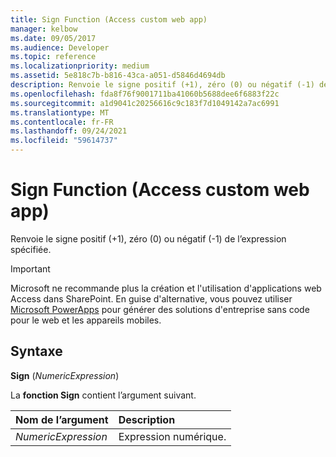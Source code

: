 ```yaml
---
title: Sign Function (Access custom web app)
manager: kelbow
ms.date: 09/05/2017
ms.audience: Developer
ms.topic: reference
ms.localizationpriority: medium
ms.assetid: 5e818c7b-b816-43ca-a051-d5846d4694db
description: Renvoie le signe positif (+1), zéro (0) ou négatif (-1) de l’expression spécifiée.
ms.openlocfilehash: fda8f76f9001711ba41060b5688dee6f6883f22c
ms.sourcegitcommit: a1d9041c20256616c9c183f7d1049142a7ac6991
ms.translationtype: MT
ms.contentlocale: fr-FR
ms.lasthandoff: 09/24/2021
ms.locfileid: "59614737"
---
```

# <a name="sign-function-access-custom-web-app"></a>Sign Function (Access custom web app)

Renvoie le signe positif (+1), zéro (0) ou négatif (-1) de l’expression spécifiée.
  
> [!IMPORTANT]
> Microsoft ne recommande plus la création et l'utilisation d'applications web Access dans SharePoint. En guise d'alternative, vous pouvez utiliser [Microsoft PowerApps](https://powerapps.microsoft.com/en-us/) pour générer des solutions d'entreprise sans code pour le web et les appareils mobiles. 
  
## <a name="syntax"></a>Syntaxe

 **Sign** (*NumericExpression*) 
  
La **fonction Sign** contient l’argument suivant. 
  
|**Nom de l’argument**|**Description**|
|:-----|:-----|
| *NumericExpression*  <br/> | Expression numérique.  <br/> |
   

